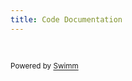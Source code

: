 ```yaml
---
title: Code Documentation
---
```

&nbsp;

<SwmMeta version="3.0.0" repo-id="Z2l0aHViJTNBJTNBYXJpJTNBJTNBYXNod2luYXJlbg==" repo-name="ari"><sup>Powered by [Swimm](https://app.swimm.io/)</sup></SwmMeta>
